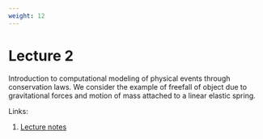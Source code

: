 ```yaml
---
weight: 12
---
```


# Lecture 2
Introduction to computational modeling of physical events through conservation laws. We consider the example of freefall of object due to gravitational forces and motion of mass attached to a linear elastic spring. 

Links:
1. [Lecture notes](Lecture-2.pdf)

